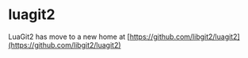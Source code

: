 luagit2
=======

LuaGit2 has move to a new home at [https://github.com/libgit2/luagit2](https://github.com/libgit2/luagit2)

